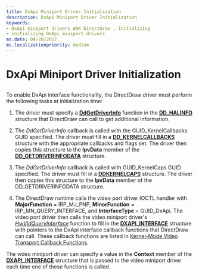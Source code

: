 ```yaml
---
title: DxApi Miniport Driver Initialization
description: DxApi Miniport Driver Initialization
keywords:
- DxApi miniport drivers WDK DirectDraw , initializing
- initializing DxApi miniport drivers
ms.date: 04/20/2017
ms.localizationpriority: medium
---
```


# DxApi Miniport Driver Initialization


## <span id="ddk_dxapi_miniport_driver_initialization_gg"></span><span id="DDK_DXAPI_MINIPORT_DRIVER_INITIALIZATION_GG"></span>


To enable DxApi interface functionality, the DirectDraw driver must perform the following tasks at initialization time:

1.  The driver must specify a [**DdGetDriverInfo**](/windows/win32/api/ddrawint/nc-ddrawint-pdd_getdriverinfo) function in the [**DD\_HALINFO**](/windows/win32/api/ddrawint/ns-ddrawint-dd_halinfo) structure that DirectDraw can call to get additional information.

2.  The *DdGetDriverInfo* callback is called with the GUID\_KernelCallbacks GUID specified. The driver must fill in a [**DD\_KERNELCALLBACKS**](/windows/win32/api/ddrawint/ns-ddrawint-dd_kernelcallbacks) structure with the appropriate callbacks and flags set. The driver then copies this structure to the **lpvData** member of the [**DD\_GETDRIVERINFODATA**](/windows/win32/api/ddrawint/ns-ddrawint-dd_getdriverinfodata) structure.

3.  The *DdGetDriverInfo* callback is called with GUID\_KernelCaps GUID specified. The driver must fill in a [**DDKERNELCAPS**](/windows/win32/api/ddkernel/ns-ddkernel-ddkernelcaps) structure. The driver then copies this structure to the **lpvData** member of the DD\_GETDRIVERINFODATA structure.

4.  The DirectDraw runtime calls the video port driver IOCTL handler with **MajorFunction** = IRP\_MJ\_PNP, **MinorFunction** = IRP\_MN\_QUERY\_INTERFACE, and **InterfaceType** = GUID\_DxApi. The video port driver then calls the video miniport driver's [*HwVidQueryInterface*](/windows-hardware/drivers/ddi/video/nc-video-pvideo_hw_query_interface) function to fill in the [**DXAPI\_INTERFACE**](/windows/win32/api/dxmini/ns-dxmini-dxapi_interface) structure with pointers to the DxApi interface callback functions that DirectDraw can call. These callback functions are listed in [Kernel-Mode Video Transport Callback Functions](kernel-mode-video-transport-callback-functions.md).

The video miniport driver can specify a value in the **Context** member of the [**DXAPI\_INTERFACE**](/windows/win32/api/dxmini/ns-dxmini-dxapi_interface) structure that is passed to the video miniport driver each time one of these functions is called.

 

